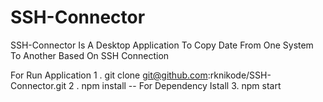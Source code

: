 # SSH-Connector
SSH-Connector Is A Desktop Application To Copy Date From One System To Another Based On SSH Connection

For Run Application
1 . git clone git@github.com:rknikode/SSH-Connector.git
2 . npm install -- For Dependency Istall
3.  npm start
